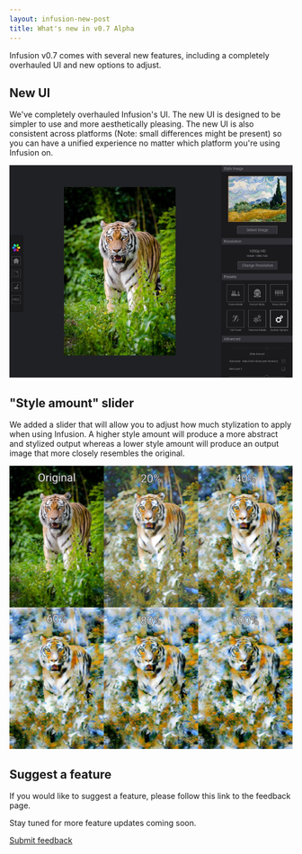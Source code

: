 ```yaml
---
layout: infusion-new-post
title: What's new in v0.7 Alpha
---
```

Infusion v0.7 comes with several new features, including a completely overhauled UI and new options to adjust.

## New UI
We've completely overhauled Infusion's UI. The new UI is designed to be simpler to use and more aesthetically pleasing. The new UI is also consistent across platforms (Note: small differences might be present) so you can have a unified experience no matter which platform you're using Infusion on.

![Infusion AI artist UI prototype](/news-assets/uiproto0.jpg)

## "Style amount" slider
We added a slider that will allow you to adjust how much stylization to apply when using Infusion. A higher style amount will produce a more abstract and stylized output whereas a lower style amount will produce an output image that more closely resembles the original.

![Infusion AI artist: controlling stylization amount](/news-assets/alpha.jpg)

## Suggest a feature
If you would like to suggest a feature, please follow this link to the feedback page. 

Stay tuned for more feature updates coming soon.

[Submit feedback](/infusion//testing#feedback)